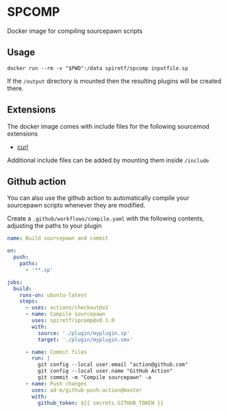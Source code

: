 # SPCOMP

Docker image for compiling sourcepawn scripts

## Usage

`docker run --rm -v "$PWD":/data spiretf/spcomp inputfile.sp`

If the `/output` directory is mounted then the resulting plugins will be created there.

## Extensions

The docker image comes with include files for the following sourcemod extensions

- [curl](https://forums.alliedmods.net/showthread.php?t=152216)

Additional include files can be added by mounting them inside `/include`

## Github action

You can also use the github action to automatically compile your sourcepawn scripts whenever they are modified.

Create a `.github/workflows/compile.yaml` with the following contents, adjusting the paths to your plugin

```yaml
name: Build sourcepawn and commit

on:
  push:
    paths:
      - '**.sp'

jobs:
  build:
    runs-on: ubuntu-latest
    steps:
      - uses: actions/checkout@v2
      - name: Compile sourcepawn
        uses: spiretf/spcomp@v0.1.0
        with:
          source: './plugin/myplugin.sp'
          target: './plugin/myplugin.smx'

      - name: Commit files
        run: |
          git config --local user.email "action@github.com"
          git config --local user.name "GitHub Action"
          git commit -m "Compile sourcepawn" -a
      - name: Push changes
        uses: ad-m/github-push-action@master
        with:
          github_token: ${{ secrets.GITHUB_TOKEN }}
```